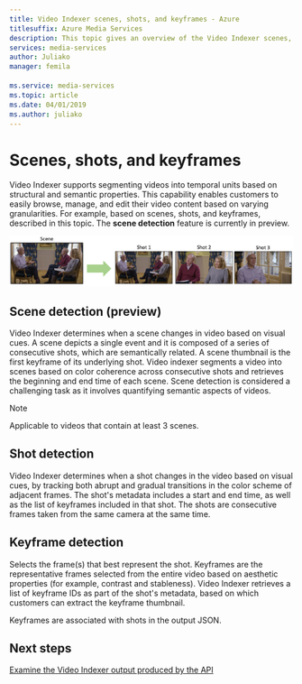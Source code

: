 ```yaml
---
title: Video Indexer scenes, shots, and keyframes - Azure
titlesuffix: Azure Media Services
description: This topic gives an overview of the Video Indexer scenes, shots, and keyframes.
services: media-services
author: Juliako
manager: femila

ms.service: media-services
ms.topic: article
ms.date: 04/01/2019
ms.author: juliako
---
```


# Scenes, shots, and keyframes

Video Indexer supports segmenting videos into temporal units based on structural and semantic properties. This capability enables customers to easily browse, manage, and edit their video content based on varying granularities. For example, based on scenes, shots, and keyframes, described in this topic. The **scene detection** feature is currently in preview.   

![Scenes, shots, and keyframes](./media/scenes-shots-keyframes/scenes-shots-keyframes.png)

## Scene detection (preview)

Video Indexer determines when a scene changes in video based on visual cues. A scene depicts a single event and it is composed of a series of consecutive shots, which are semantically related. A scene thumbnail is the first keyframe of its underlying shot. Video indexer segments a video into scenes based on color coherence across consecutive shots and retrieves the beginning and end time of each scene. Scene detection is considered a challenging task as it involves quantifying semantic aspects of videos.

> [!NOTE]
> Applicable to videos that contain at least 3 scenes.

## Shot detection

Video Indexer determines when a shot changes in the video based on visual cues, by tracking both abrupt and gradual transitions in the color scheme of adjacent frames. The shot's metadata includes a start and end time, as well as the list of keyframes included in that shot. The shots are consecutive frames taken from the same camera at the same time.

## Keyframe detection

Selects the frame(s) that best represent the shot. Keyframes are the representative frames selected from the entire video based on aesthetic properties (for example, contrast and stableness). Video Indexer retrieves a list of keyframe IDs as part of the shot's metadata, based on which customers can extract the keyframe thumbnail. 

Keyframes are associated with shots in the output JSON. 

## Next steps

[Examine the Video Indexer output produced by the API](video-indexer-output-json-v2.md#scenes)